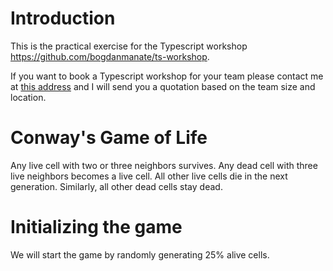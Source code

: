 # Introduction
This is the practical exercise for the Typescript workshop https://github.com/bogdanmanate/ts-workshop.

If you want to book a Typescript workshop for your team please contact me at [this address](https://www.bogdanmanate.com/contact) and I will send you a quotation based on the team size and location.


# Conway's Game of Life
Any live cell with two or three neighbors survives. Any dead cell with three live neighbors becomes a live cell. All other live cells die in the next generation. Similarly, all other dead cells stay dead.

# Initializing the game
We will start the game by randomly generating 25% alive cells.
